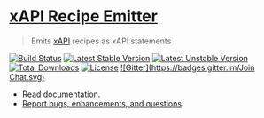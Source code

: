# [xAPI Recipe Emitter](https://github.com/LearningLocker/xAPI-Recipe-Emitter)
> Emits [xAPI](https://github.com/adlnet/xAPI-Spec/blob/master/xAPI.md) recipes as xAPI statements

[![Build Status](https://travis-ci.org/LearningLocker/xAPI-Recipe-Emitter.svg?branch=master)](https://travis-ci.org/LearningLocker/xAPI-Recipe-Emitter)
[![Latest Stable Version](https://poser.pugx.org/learninglocker/xapi-recipe-emitter/v/stable.svg)](https://packagist.org/packages/learninglocker/xapi-recipe-emitter)
[![Latest Unstable Version](https://poser.pugx.org/learninglocker/xapi-recipe-emitter/v/unstable.svg)](https://packagist.org/packages/learninglocker/xapi-recipe-emitter)
[![Total Downloads](https://poser.pugx.org/learninglocker/xapi-recipe-emitter/downloads.svg)](https://packagist.org/packages/learninglocker/xapi-recipe-emitter)
[![License](https://poser.pugx.org/learninglocker/xapi-recipe-emitter/license.svg)](http://opensource.org/licenses/GPL-3.0)
[![Gitter](https://badges.gitter.im/Join Chat.svg)](https://gitter.im/LearningLocker/learninglocker?utm_source=badge&utm_medium=badge&utm_campaign=pr-badge&utm_content=badge)

- [Read documentation](https://github.com/LearningLocker/xAPI-Recipe-Emitter/blob/master/docs).
- [Report bugs, enhancements, and questions](https://github.com/LearningLocker/xAPI-Recipe-Emitter/blob/master/contributing.md#issue-templates).
